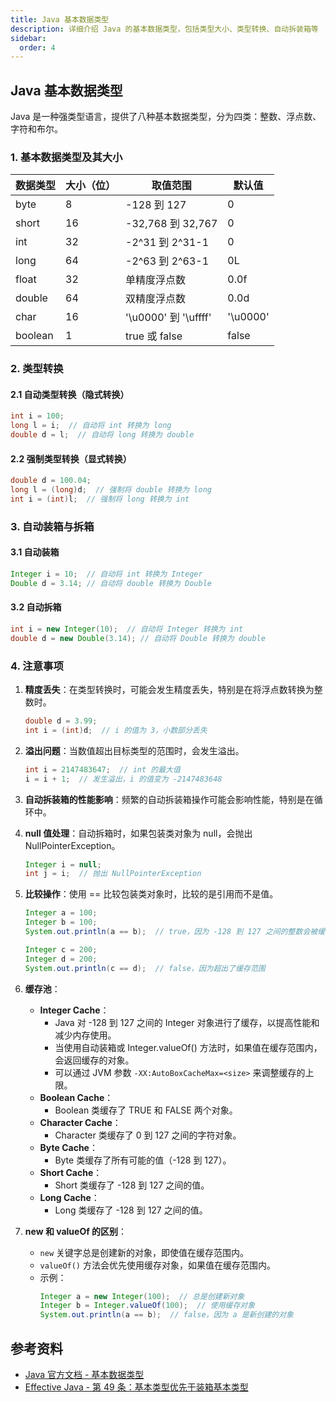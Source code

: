 ```yaml
---
title: Java 基本数据类型
description: 详细介绍 Java 的基本数据类型，包括类型大小、类型转换、自动拆装箱等
sidebar:
  order: 4
---
```


## Java 基本数据类型

Java 是一种强类型语言，提供了八种基本数据类型，分为四类：整数、浮点数、字符和布尔。

### 1. 基本数据类型及其大小

| 数据类型 | 大小（位） | 取值范围 | 默认值 |
|----------|------------|----------|--------|
| byte     | 8          | -128 到 127 | 0 |
| short    | 16         | -32,768 到 32,767 | 0 |
| int      | 32         | -2^31 到 2^31-1 | 0 |
| long     | 64         | -2^63 到 2^63-1 | 0L |
| float    | 32         | 单精度浮点数 | 0.0f |
| double   | 64         | 双精度浮点数 | 0.0d |
| char     | 16         | '\u0000' 到 '\uffff' | '\u0000' |
| boolean  | 1          | true 或 false | false |

### 2. 类型转换

#### 2.1 自动类型转换（隐式转换）
```java
int i = 100;
long l = i;  // 自动将 int 转换为 long
double d = l;  // 自动将 long 转换为 double
```

#### 2.2 强制类型转换（显式转换）
```java
double d = 100.04;
long l = (long)d;  // 强制将 double 转换为 long
int i = (int)l;  // 强制将 long 转换为 int
```

### 3. 自动装箱与拆箱

#### 3.1 自动装箱
```java
Integer i = 10;  // 自动将 int 转换为 Integer
Double d = 3.14; // 自动将 double 转换为 Double
```

#### 3.2 自动拆箱
```java
int i = new Integer(10);  // 自动将 Integer 转换为 int
double d = new Double(3.14); // 自动将 Double 转换为 double
```

### 4. 注意事项

1. **精度丢失**：在类型转换时，可能会发生精度丢失，特别是在将浮点数转换为整数时。
   ```java
   double d = 3.99;
   int i = (int)d;  // i 的值为 3，小数部分丢失
   ```

2. **溢出问题**：当数值超出目标类型的范围时，会发生溢出。
   ```java
   int i = 2147483647;  // int 的最大值
   i = i + 1;  // 发生溢出，i 的值变为 -2147483648
   ```

3. **自动拆装箱的性能影响**：频繁的自动拆装箱操作可能会影响性能，特别是在循环中。

4. **null 值处理**：自动拆箱时，如果包装类对象为 null，会抛出 NullPointerException。
   ```java
   Integer i = null;
   int j = i;  // 抛出 NullPointerException
   ```

5. **比较操作**：使用 == 比较包装类对象时，比较的是引用而不是值。
   ```java
   Integer a = 100;
   Integer b = 100;
   System.out.println(a == b);  // true，因为 -128 到 127 之间的整数会被缓存

   Integer c = 200;
   Integer d = 200;
   System.out.println(c == d);  // false，因为超出了缓存范围
   ```

6. **缓存池**：
   - **Integer Cache**：
     - Java 对 -128 到 127 之间的 Integer 对象进行了缓存，以提高性能和减少内存使用。
     - 当使用自动装箱或 Integer.valueOf() 方法时，如果值在缓存范围内，会返回缓存的对象。
     - 可以通过 JVM 参数 `-XX:AutoBoxCacheMax=<size>` 来调整缓存的上限。
   - **Boolean Cache**：
     - Boolean 类缓存了 TRUE 和 FALSE 两个对象。
   - **Character Cache**：
     - Character 类缓存了 0 到 127 之间的字符对象。
   - **Byte Cache**：
     - Byte 类缓存了所有可能的值（-128 到 127）。
   - **Short Cache**：
     - Short 类缓存了 -128 到 127 之间的值。
   - **Long Cache**：
     - Long 类缓存了 -128 到 127 之间的值。

7. **new 和 valueOf 的区别**：
   - `new` 关键字总是创建新的对象，即使值在缓存范围内。
   - `valueOf()` 方法会优先使用缓存对象，如果值在缓存范围内。
   - 示例：
     ```java
     Integer a = new Integer(100);  // 总是创建新对象
     Integer b = Integer.valueOf(100);  // 使用缓存对象
     System.out.println(a == b);  // false，因为 a 是新创建的对象
     ```

## 参考资料

- [Java 官方文档 - 基本数据类型](https://docs.oracle.com/javase/tutorial/java/nutsandbolts/datatypes.html)
- [Effective Java - 第 49 条：基本类型优先于装箱基本类型](https://book.douban.com/subject/30412517/)


